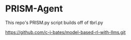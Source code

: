 # PRISM-Agent

This repo's PRISM.py script builds off of tbrl.py 

https://github.com/c-j-bates/model-based-rl-with-llms.git
